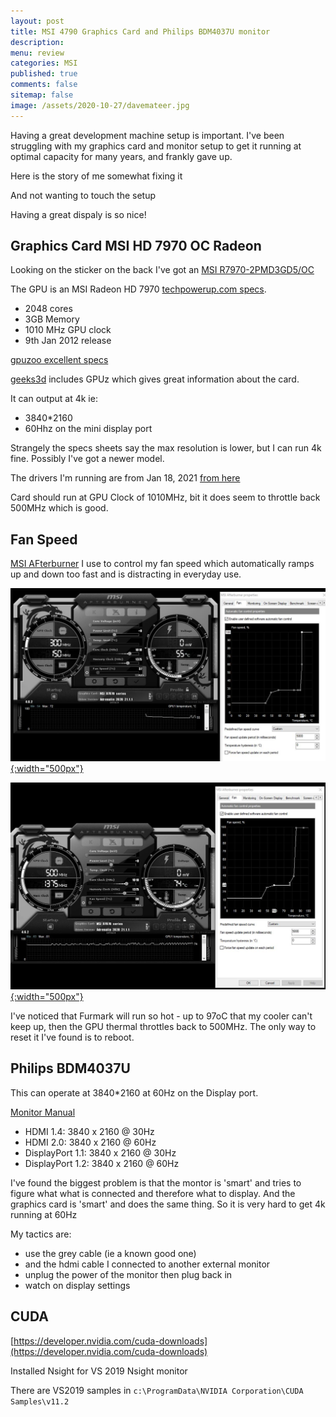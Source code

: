 ```yaml
---
layout: post
title: MSI 4790 Graphics Card and Philips BDM4037U monitor 
description: 
menu: review
categories: MSI 
published: true 
comments: false     
sitemap: false
image: /assets/2020-10-27/davemateer.jpg
---
```


<!-- [![alt text](/assets/2020-10-12/db.jpg "Db from Caspar Camille Rubin on Unsplash")](https://unsplash.com/@casparrubin) -->

Having a great development machine setup is important. I've been struggling with my graphics card and monitor setup to get it running at optimal capacity for many years, and frankly gave up.

Here is the story of me somewhat fixing it

And not wanting to touch the setup 

Having a great dispaly is so nice!


## Graphics Card MSI HD 7970 OC Radeon

Looking on the sticker on the back I've got an [MSI R7970-2PMD3GD5/OC](https://www.msi.com/Graphics-Card/R79702PMD3GD5OC/Specification)

The GPU is an MSI Radeon HD 7970 [techpowerup.com specs](https://www.techpowerup.com/gpu-specs/msi-hd-7970-oc.b339).

- 2048 cores
- 3GB Memory
- 1010 MHz GPU clock
- 9th Jan 2012 release

[gpuzoo excellent specs](https://www.gpuzoo.com/GPU-AMD/Radeon_HD_7970_GHz_Edition.html)

[geeks3d](https://www.geeks3d.com/dlz/#gpu_benchmarks) includes GPUz which gives great information about the card.

It can output at 4k ie:

- 3840*2160
- 60Hhz on the mini display port

Strangely the specs sheets say the max resolution is lower, but I can run 4k fine. Possibly I've got a newer model.

The drivers I'm running are from Jan 18, 2021 [from here](https://www.amd.com/en/support/graphics/amd-radeon-hd/amd-radeon-hd-7000-series/amd-radeon-hd-7970)

Card should run at GPU Clock of 1010MHz, bit it does seem to throttle back 500MHz which is good.

## Fan Speed

[MSI AFterburner](https://www.msi.com/Landing/afterburner) I use to control my fan speed which automatically ramps up and down too fast and is distracting in everyday use.

[![Demo site](/assets/2021-01-27/gamer.jpg "fan"){:width="500px"}](/assets/2021-01-27/gamer.jpg)

[![Demo site](/assets/2021-01-27/fan.jpg "fan"){:width="500px"}](/assets/2021-01-27/fan.jpg)

I've noticed that Furmark will run so hot - up to 97oC that my cooler can't keep up, then the GPU thermal throttles back to 500MHz. The only way to reset it I've found is to reboot.


## Philips BDM4037U

This can operate at 3840*2160 at 60Hz on the Display port.

[Monitor Manual](https://www.download.p4c.philips.com/files/b/bdm4037uw_00/bdm4037uw_00_dfu_eng.pdf)

- HDMI 1.4: 3840 x 2160 @ 30Hz
- HDMI 2.0: 3840 x 2160 @ 60Hz
- DisplayPort 1.1: 3840 x 2160 @ 30Hz
- DisplayPort 1.2: 3840 x 2160 @ 60Hz

I've found the biggest problem is that the montor is 'smart' and tries to figure what what is connected and therefore what to display. And the graphics card is 'smart' and does the same thing. So it is very hard to get 4k running at 60Hz

My tactics are:

- use the grey cable (ie a known good one)
- and the hdmi cable I connected to another external monitor
- unplug the power of the monitor then plug back in
- watch on display settings 

## CUDA

[https://developer.nvidia.com/cuda-downloads](https://developer.nvidia.com/cuda-downloads)

Installed Nsight for VS 2019
Nsight monitor

There are VS2019 samples in `c:\ProgramData\NVIDIA Corporation\CUDA Samples\v11.2`


